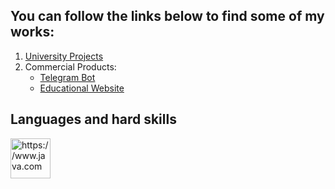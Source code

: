 ## You can follow the links below to find some of my works:
1. [University Projects](https://github.com/NutonFlash/ITMO_University)
2. Commercial Products:
   - [Telegram Bot](https://github.com/NutonFlash/Telegram_Bot)
   - [Educational Website](https://github.com/NutonFlash/Educational_Website)
## Languages and hard skills
<img src="https://www.java.com/" alt="https://www.java.com" height="64" width="64">
<!-- ![https://www.java.com](resources/java.svg)   -->
